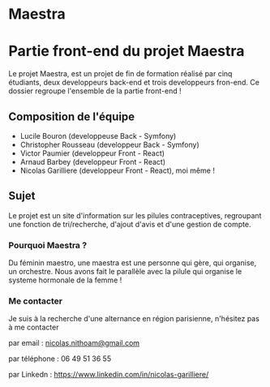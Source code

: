 # Maestra

# Partie front-end du projet Maestra
 
Le projet Maestra, est un projet de fin de formation réalisé par cinq étudiants, deux developpeurs back-end et trois developpeurs fron-end. Ce dossier regroupe l'ensemble de la partie front-end !

## Composition de l'équipe 

- Lucile Bouron (developpeuse Back - Symfony)
- Christopher Rousseau (developpeur Back - Symfony)
- Victor Paumier (developpeur Front - React)
- Arnaud Barbey (developpeur Front - React)
- Nicolas Garilliere (developpeur Front - React), moi même !

## Sujet

Le projet est un site d'information sur les pilules contraceptives, regroupant une fonction de tri/recherche, d'ajout d'avis et d'une gestion de compte.

### Pourquoi Maestra ?

Du féminin maestro, une maestra est une personne qui gère, qui organise, un orchestre. Nous avons fait le parallèle avec la pilule qui organise le systeme hormonale de la femme !



### Me contacter 

Je suis à la recherche d'une alternance en région parisienne, n'hésitez pas à me contacter

par email : nicolas.nithoam@gmail.com

par téléphone : 06 49 51 36 55

par Linkedn : https://www.linkedin.com/in/nicolas-garilliere/ 

